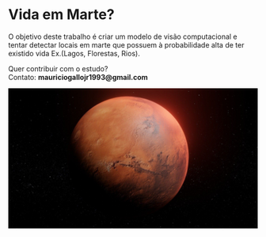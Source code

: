 # Vida em Marte?

O objetivo deste trabalho é criar um modelo de visão computacional e tentar detectar locais em marte que possuem à probabilidade alta de ter existido vida Ex.(Lagos, Florestas, Rios).

Quer contribuir com o estudo? <br>
Contato: __mauriciogallojr1993@gmail.com__


![Marte](images/marte/Mars.png)
